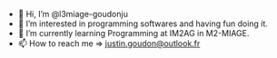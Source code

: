 - 👋 Hi, I’m @l3miage-goudonju
- 👀 I’m interested in programming softwares and having fun doing it.
- 🌱 I’m currently learning Programming at IM2AG in M2-MIAGE.
- 📫 How to reach me => justin.goudon@outlook.fr

<!---
l3miage-goudonju/l3miage-goudonju is a ✨ special ✨ repository because its `README.md` (this file) appears on your GitHub profile.
You can click the Preview link to take a look at your changes.
--->

